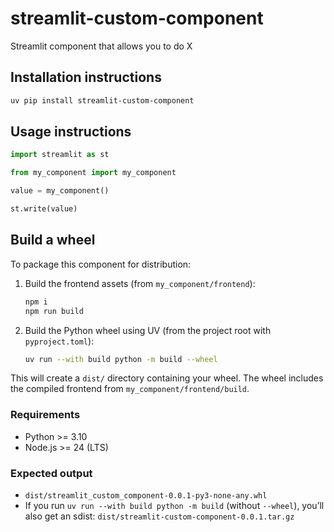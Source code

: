# streamlit-custom-component

Streamlit component that allows you to do X

## Installation instructions

```sh
uv pip install streamlit-custom-component
```

## Usage instructions

```python
import streamlit as st

from my_component import my_component

value = my_component()

st.write(value)
```

## Build a wheel

To package this component for distribution:

1. Build the frontend assets (from `my_component/frontend`):

   ```sh
   npm i
   npm run build
   ```

2. Build the Python wheel using UV (from the project root with `pyproject.toml`):
   ```sh
   uv run --with build python -m build --wheel
   ```

This will create a `dist/` directory containing your wheel. The wheel includes the compiled frontend from `my_component/frontend/build`.

### Requirements

- Python >= 3.10
- Node.js >= 24 (LTS)

### Expected output

- `dist/streamlit_custom_component-0.0.1-py3-none-any.whl`
- If you run `uv run --with build python -m build` (without `--wheel`), you’ll also get an sdist: `dist/streamlit-custom-component-0.0.1.tar.gz`
